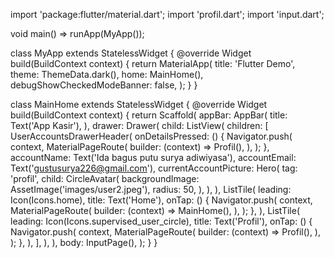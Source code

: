 import 'package:flutter/material.dart';
import 'profil.dart';
import 'input.dart';

void main() => runApp(MyApp());

class MyApp extends StatelessWidget {
  @override
  Widget build(BuildContext context) {
    return MaterialApp(
      title: 'Flutter Demo',
      theme: ThemeData.dark(),
      home: MainHome(),
      debugShowCheckedModeBanner: false,
    );
  }
}

class MainHome extends StatelessWidget {
  @override
  Widget build(BuildContext context) {
    return Scaffold(
      appBar: AppBar(
        title: Text('App Kasir'),
      ),
      drawer: Drawer(
        child: ListView(
          children: <Widget>[
            UserAccountsDrawerHeader(
              onDetailsPressed: () {
                Navigator.push(
                  context,
                  MaterialPageRoute(
                    builder: (context) => Profil(),
                  ),
                );
              },
              accountName: Text('Ida bagus putu surya adiwiyasa'),
              accountEmail: Text('gustusurya226@gmail.com'),
              currentAccountPicture: Hero(
                tag: 'profil',
                child: CircleAvatar(
                  backgroundImage: AssetImage('images/user2.jpeg'),
                  radius: 50,
                ),
              ),
            ),
            ListTile(
              leading: Icon(Icons.home),
              title: Text('Home'),
              onTap: () {
                Navigator.push(
                  context,
                  MaterialPageRoute(
                    builder: (context) => MainHome(),
                  ),
                );
              },
            ),
            ListTile(
              leading: Icon(Icons.supervised_user_circle),
              title: Text('Profil'),
              onTap: () {
                Navigator.push(
                  context,
                  MaterialPageRoute(
                    builder: (context) => Profil(),
                  ),
                );
              },
            ),
          ],
        ),
      ),
      body: InputPage(),
    );
  }
}
